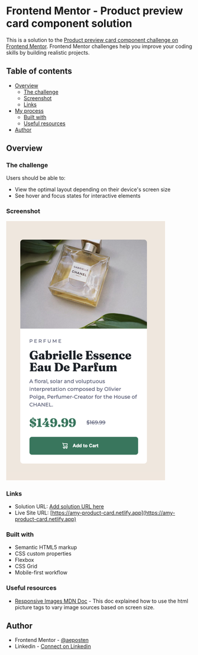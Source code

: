 # Frontend Mentor - Product preview card component solution

This is a solution to the [Product preview card component challenge on Frontend Mentor](https://www.frontendmentor.io/challenges/product-preview-card-component-GO7UmttRfa). Frontend Mentor challenges help you improve your coding skills by building realistic projects. 

## Table of contents

- [Overview](#overview)
  - [The challenge](#the-challenge)
  - [Screenshot](#screenshot)
  - [Links](#links)
- [My process](#my-process)
  - [Built with](#built-with)
  - [Useful resources](#useful-resources)
- [Author](#author)


## Overview

### The challenge

Users should be able to:

- View the optimal layout depending on their device's screen size
- See hover and focus states for interactive elements

### Screenshot

![A screenshot depicting my submission for the preview card challenge](./screenshot.png)

### Links

- Solution URL: [Add solution URL here](https://your-solution-url.com)
- Live Site URL: [https://amy-product-card.netlify.app](https://amy-product-card.netlify.app)


### Built with

- Semantic HTML5 markup
- CSS custom properties
- Flexbox
- CSS Grid
- Mobile-first workflow

### Useful resources

- [Responsive Images MDN Doc](https://developer.mozilla.org/en-US/docs/Learn/HTML/Multimedia_and_embedding/Responsive_images) - This doc explained how to use the html picture tags to vary image sources based on screen size.

## Author

- Frontend Mentor - [@aeposten](https://www.frontendmentor.io/profile/aeposten)
- Linkedin - [Connect on Linkedin](https://www.linkedin.com/in/aeposten/)
